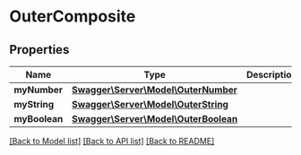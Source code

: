 # OuterComposite

## Properties
Name | Type | Description | Notes
------------ | ------------- | ------------- | -------------
**myNumber** | [**Swagger\Server\Model\OuterNumber**](OuterNumber.md) |  | [optional] 
**myString** | [**Swagger\Server\Model\OuterString**](OuterString.md) |  | [optional] 
**myBoolean** | [**Swagger\Server\Model\OuterBoolean**](OuterBoolean.md) |  | [optional] 

[[Back to Model list]](../README.md#documentation-for-models) [[Back to API list]](../README.md#documentation-for-api-endpoints) [[Back to README]](../README.md)


